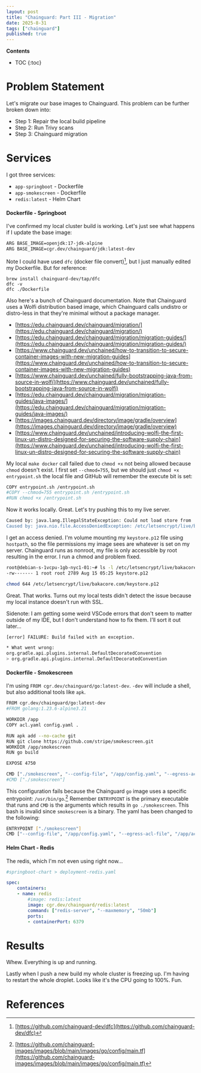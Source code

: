 ```yaml
---
layout: post
title: "Chainguard: Part III - Migration"
date: 2025-8-31
tags: ["chainguard"]
published: true
---
```


**Contents**
* TOC
{:toc}

# Problem Statement
Let's migrate our base images to Chainguard. This problem can be further broken down into:

* Step 1: Repair the local build pipeline
* Step 2: Run Trivy scans
* Step 3: Chainguard migration

# Services
I got three services:

* `app-springboot` - Dockerfile
* `app-smokescreen` - Dockerfile
* `redis:latest` - Helm Chart

#### Dockerfile - Springboot
I've confirmed my local cluster build is working. Let's just see what happens if I update the base image:

```bash
ARG BASE_IMAGE=openjdk:17-jdk-alpine
ARG BASE_IMAGE=cgr.dev/chainguard/jdk:latest-dev
```

Note I could have used `dfc` (docker file convert)[^1], but I just manually edited my Dockerfile. But for reference:

```
brew install chainguard-dev/tap/dfc
dfc -v
dfc ./Dockerfile
```

Also here's a bunch of Chainguard documentation. Note that Chainguard uses a Wolfi distribution based image, which Chainguard calls undistro or distro-less in that they're minimal without a package manager.
* [https://edu.chainguard.dev/chainguard/migration/](https://edu.chainguard.dev/chainguard/migration/)
* [https://edu.chainguard.dev/chainguard/migration/migration-guides/](https://edu.chainguard.dev/chainguard/migration/migration-guides/)
* [https://www.chainguard.dev/unchained/how-to-transition-to-secure-container-images-with-new-migration-guides](https://www.chainguard.dev/unchained/how-to-transition-to-secure-container-images-with-new-migration-guides)
* [https://www.chainguard.dev/unchained/fully-bootstrapping-java-from-source-in-wolfi](https://www.chainguard.dev/unchained/fully-bootstrapping-java-from-source-in-wolfi)
* [https://edu.chainguard.dev/chainguard/migration/migration-guides/java-images/](https://edu.chainguard.dev/chainguard/migration/migration-guides/java-images/)
* [https://images.chainguard.dev/directory/image/gradle/overview](https://images.chainguard.dev/directory/image/gradle/overview)
* [https://www.chainguard.dev/unchained/introducing-wolfi-the-first-linux-un-distro-designed-for-securing-the-software-supply-chain](https://www.chainguard.dev/unchained/introducing-wolfi-the-first-linux-un-distro-designed-for-securing-the-software-supply-chain)

My local `make docker` call failed due to `chmod +x` not being allowed because `chmod` doesn't exist. I first set `--chmod=755`, but we should just `chmod +x entrypoint.sh` the local file and GitHub will remember the execute bit is set:

```bash
COPY entrypoint.sh /entrypoint.sh
#COPY --chmod=755 entrypoint.sh /entrypoint.sh
#RUN chmod +x /entrypoint.sh
```

Now it works locally. Great. Let's try pushing this to my live server. 

```bash
Caused by: java.lang.IllegalStateException: Could not load store from '/etc/letsencrypt/live/bakacore.com/keystore.p12
Caused by: java.nio.file.AccessDeniedException: /etc/letsencrypt/live/bakacore.com/keystore.p12
```

I get an access denied. I'm volume mounting my `keystore.p12` file using `hostpath`, so the file permissions my image sees are whatever is set on my server. Chainguard runs as nonroot, my file is only accessible by root resulting in the error. I run a chmod and problem fixed. 

```bash
root@debian-s-1vcpu-1gb-nyc1-01:~# ls -l /etc/letsencrypt/live/bakacore.com/
-rw------- 1 root root 2789 Aug 15 05:25 keystore.p12

chmod 644 /etc/letsencrypt/live/bakacore.com/keystore.p12
```

Great. That works. Turns out my local tests didn't detect the issue because my local instance doesn't run with SSL. 

Sidenote: I am getting some weird VSCode errors that don't seem to matter outside of my IDE, but I don't understand how to fix them. I'll sort it out later...

```bash
[error] FAILURE: Build failed with an exception.

* What went wrong:
org.gradle.api.plugins.internal.DefaultDecoratedConvention
> org.gradle.api.plugins.internal.DefaultDecoratedConvention
```

#### Dockerfile -  Smokescreen
I'm using `FROM cgr.dev/chainguard/go:latest-dev`. `-dev` will include a shell, but also additional tools like `apk`.

```bash
FROM cgr.dev/chainguard/go:latest-dev
#FROM golang:1.23.6-alpine3.21

WORKDIR /app
COPY acl.yaml config.yaml .

RUN apk add --no-cache git
RUN git clone https://github.com/stripe/smokescreen.git 
WORKDIR /app/smokescreen
RUN go build

EXPOSE 4750

CMD ["./smokescreen", "--config-file", "/app/config.yaml", "--egress-acl-file", "/app/acl.yaml"]
#CMD ["./smokescreen"]
```

This configuration fails because the Chainguard `go` image uses a specific entrypoint: `/usr/bin/go`.[^2] Remember `ENTRYPOINT` is the primary executable that runs and `CMD` is the arguments which results in `go ./smokescreen`. This bash is invalid since `smokescreen` is a binary. The yaml has been changed to the following:

```bash
ENTRYPOINT ["./smokescreen"]
CMD ["--config-file", "/app/config.yaml", "--egress-acl-file", "/app/acl.yaml"]
```

#### Helm Chart - Redis
The redis, which I'm not even using right now...

```yaml
#springboot-chart > deployment-redis.yaml

spec:
    containers:
    - name: redis
        #image: redis:latest
        image: cgr.dev/chainguard/redis:latest
        command: ["redis-server", "--maxmemory", "50mb"]
        ports:
        - containerPort: 6379
```

# Results
Whew. Everything is up and running.

Lastly when I push a new build my whole cluster is freezing up. I'm having to restart the whole droplet. Looks like it's the CPU going to 100%. Fun. 

# References
[^1]: [https://github.com/chainguard-dev/dfc](https://github.com/chainguard-dev/dfc)

[^2]: [https://github.com/chainguard-images/images/blob/main/images/go/config/main.tf](https://github.com/chainguard-images/images/blob/main/images/go/config/main.tf)
